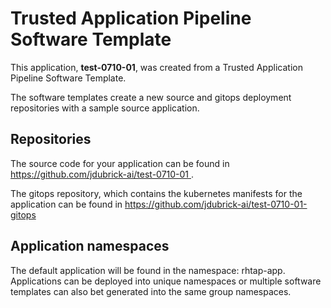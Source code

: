# Trusted Application Pipeline Software Template

This application, **test-0710-01**, was created from a Trusted Application Pipeline Software Template.

The software templates create a new source and gitops deployment repositories with a sample source application. 

## Repositories

The source code for your application can be found in [https://github.com/jdubrick-ai/test-0710-01 ](https://github.com/jdubrick-ai/test-0710-01 ).
 
The gitops repository, which contains the kubernetes manifests for the application can be found in 
[https://github.com/jdubrick-ai/test-0710-01-gitops ](https://github.com/jdubrick-ai/test-0710-01-gitops ) 

## Application namespaces 

The default application will be found in the namespace: rhtap-app. Applications can be deployed into unique namespaces or multiple software templates can also bet generated into the same group namespaces.  